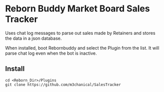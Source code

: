 # Reborn Buddy Market Board Sales Tracker

Uses chat log messages to parse out sales made by Retainers and stores the data in a json database. 

When installed, boot Rebornbuddy and select the Plugin from the list. It will parse chat log even when the bot is inactive.

## Install

```
cd <Reborn_Dir>/Plugins
git clone https://github.com/m3chanical/SalesTracker
```

